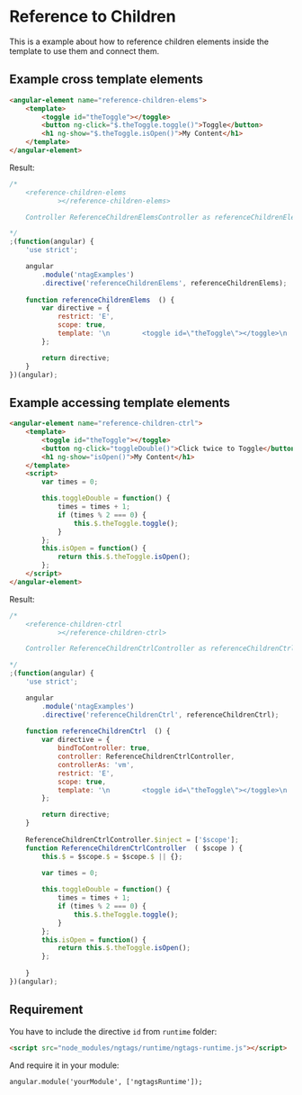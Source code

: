 Reference to Children
======================

This is a example about how to reference children elements inside the template to use them and connect them.


Example cross template elements
-------------------------------

```html
<angular-element name="reference-children-elems">
    <template>
        <toggle id="theToggle"></toggle>
        <button ng-click="$.theToggle.toggle()">Toggle</button>
        <h1 ng-show="$.theToggle.isOpen()">My Content</h1>
    </template>
</angular-element>
```

Result:

```javascript
/*
	<reference-children-elems
			></reference-children-elems>

	Controller ReferenceChildrenElemsController as referenceChildrenElems

*/
;(function(angular) {
	'use strict';

	angular
		.module('ntagExamples')
		.directive('referenceChildrenElems', referenceChildrenElems);
	
	function referenceChildrenElems  () {
		var directive = {
			restrict: 'E',
			scope: true,
			template: '\n        <toggle id=\"theToggle\"></toggle>\n        <button ng-click=\"$.theToggle.toggle()\">Toggle</button>\n        <h1 ng-show=\"$.theToggle.isOpen()\">My Content</h1>\n    ',
		};

		return directive;
	}
})(angular);
```


Example accessing template elements
-----------------------------------

```html
<angular-element name="reference-children-ctrl">
    <template>
        <toggle id="theToggle"></toggle>
        <button ng-click="toggleDouble()">Click twice to Toggle</button>
        <h1 ng-show="isOpen()">My Content</h1>
    </template>
    <script>
        var times = 0;

        this.toggleDouble = function() {
            times = times + 1;
            if (times % 2 === 0) {
                this.$.theToggle.toggle();
            }
        };
        this.isOpen = function() {
            return this.$.theToggle.isOpen();
        };
    </script>
</angular-element>
```

Result:

```javascript
/*
	<reference-children-ctrl
			></reference-children-ctrl>

	Controller ReferenceChildrenCtrlController as referenceChildrenCtrl

*/
;(function(angular) {
	'use strict';

	angular
		.module('ntagExamples')
		.directive('referenceChildrenCtrl', referenceChildrenCtrl);
	
	function referenceChildrenCtrl  () {
		var directive = {
			bindToController: true,
			controller: ReferenceChildrenCtrlController,
			controllerAs: 'vm',
			restrict: 'E',
			scope: true,
			template: '\n        <toggle id=\"theToggle\"></toggle>\n        <button ng-click=\"toggleDouble()\">Click twice to Toggle</button>\n        <h1 ng-show=\"isOpen()\">My Content</h1>\n    ',
		};

		return directive;
	}
	
	ReferenceChildrenCtrlController.$inject = ['$scope'];
	function ReferenceChildrenCtrlController  ( $scope ) {
		this.$ = $scope.$ = $scope.$ || {};
		
        var times = 0;

        this.toggleDouble = function() {
            times = times + 1;
            if (times % 2 === 0) {
                this.$.theToggle.toggle();
            }
        };
        this.isOpen = function() {
            return this.$.theToggle.isOpen();
        };
    
	}
})(angular);
```


Requirement
-----------

You have to include the directive `id` from `runtime` folder:

```html
<script src="node_modules/ngtags/runtime/ngtags-runtime.js"></script>
```

And require it in your module:

```javscript
angular.module('yourModule', ['ngtagsRuntime']);
```
